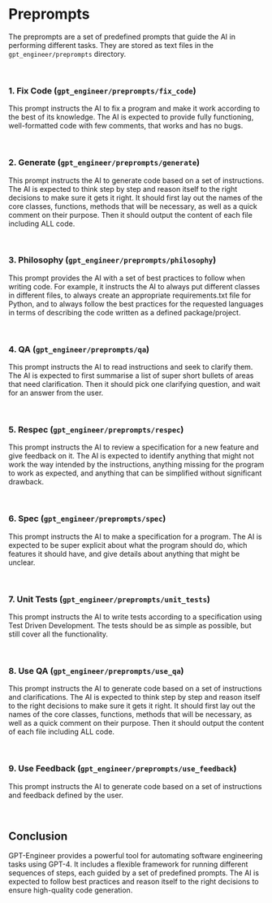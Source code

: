 # Preprompts

The preprompts are a set of predefined prompts that guide the AI in performing different tasks. They are stored as text files in the `gpt_engineer/preprompts` directory.

<br>

### 1. Fix Code (`gpt_engineer/preprompts/fix_code`)

This prompt instructs the AI to fix a program and make it work according to the best of its knowledge. The AI is expected to provide fully functioning, well-formatted code with few comments, that works and has no bugs.

<br>

### 2. Generate (`gpt_engineer/preprompts/generate`)

This prompt instructs the AI to generate code based on a set of instructions. The AI is expected to think step by step and reason itself to the right decisions to make sure it gets it right. It should first lay out the names of the core classes, functions, methods that will be necessary, as well as a quick comment on their purpose. Then it should output the content of each file including ALL code.

<br>

### 3. Philosophy (`gpt_engineer/preprompts/philosophy`)

This prompt provides the AI with a set of best practices to follow when writing code. For example, it instructs the AI to always put different classes in different files, to always create an appropriate requirements.txt file for Python, and to always follow the best practices for the requested languages in terms of describing the code written as a defined package/project.

<br>

### 4. QA (`gpt_engineer/preprompts/qa`)

This prompt instructs the AI to read instructions and seek to clarify them. The AI is expected to first summarise a list of super short bullets of areas that need clarification. Then it should pick one clarifying question, and wait for an answer from the user.

<br>

### 5. Respec (`gpt_engineer/preprompts/respec`)

This prompt instructs the AI to review a specification for a new feature and give feedback on it. The AI is expected to identify anything that might not work the way intended by the instructions, anything missing for the program to work as expected, and anything that can be simplified without significant drawback.

<br>

### 6. Spec (`gpt_engineer/preprompts/spec`)

This prompt instructs the AI to make a specification for a program. The AI is expected to be super explicit about what the program should do, which features it should have, and give details about anything that might be unclear.

<br>

### 7. Unit Tests (`gpt_engineer/preprompts/unit_tests`)

This prompt instructs the AI to write tests according to a specification using Test Driven Development. The tests should be as simple as possible, but still cover all the functionality.

<br>

### 8. Use QA (`gpt_engineer/preprompts/use_qa`)

This prompt instructs the AI to generate code based on a set of instructions and clarifications. The AI is expected to think step by step and reason itself to the right decisions to make sure it gets it right. It should first lay out the names of the core classes, functions, methods that will be necessary, as well as a quick comment on their purpose. Then it should output the content of each file including ALL code.

<br>

### 9. Use Feedback (`gpt_engineer/preprompts/use_feedback`)
This prompt instructs the AI to generate code based on a set of instructions and feedback defined by the user.

<br>

## Conclusion

GPT-Engineer provides a powerful tool for automating software engineering tasks using GPT-4. It includes a flexible framework for running different sequences of steps, each guided by a set of predefined prompts. The AI is expected to follow best practices and reason itself to the right decisions to ensure high-quality code generation.